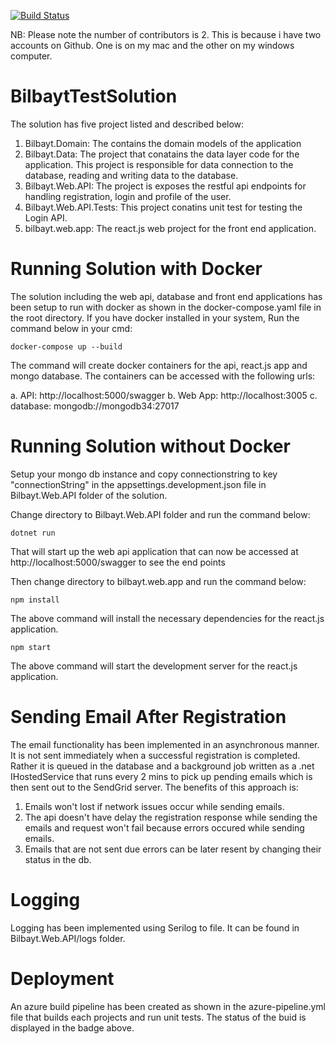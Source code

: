 [![Build Status](https://dev.azure.com/valentineazom0088/BilbaytTest/_apis/build/status/SomValentino.BilbaytTestSolution?branchName=master)](https://dev.azure.com/valentineazom0088/BilbaytTest/_build/latest?definitionId=3&branchName=master)

NB: Please note the number of contributors is 2. This is because i have two accounts on Github. One is on my mac and the other on my windows computer.

# BilbaytTestSolution
The solution has five project listed and described below:

1. Bilbayt.Domain: The contains the domain models of the application
2. Bilbayt.Data: The project that conatains the data layer code for the application. This project is responsible for data connection to the database, reading and writing data to the database.
3. Bilbayt.Web.API: The project is exposes the restful api endpoints for handling registration, login and profile of the user.
4. Bilbayt.Web.API.Tests: This project conatins unit test for testing the Login API.
5. bilbayt.web.app: The react.js web project for the front end application.

# Running Solution with Docker
The solution including the web api, database and front end applications has been setup to run with docker as shown in the docker-compose.yaml file in the root directory. If you have docker installed in your system, Run the command below in your cmd:

```
docker-compose up --build
```
The command will create docker containers for the api, react.js app and mongo database. The containers can be accessed with the following urls:

a. API:  http://localhost:5000/swagger
b. Web App: http://localhost:3005
c. database: mongodb://mongodb34:27017

# Running Solution without Docker
Setup your mongo db instance and copy connectionstring to key "connectionString" in the appsettings.development.json file in Bilbayt.Web.API folder of the solution.

Change directory to  Bilbayt.Web.API folder and run the command below:

```
dotnet run
```

That will start up the web api application that can now be accessed at http://localhost:5000/swagger to see the end points

Then change directory to bilbayt.web.app and run the command below:

```
npm install
```
The above command will install the necessary dependencies for the react.js application.
```
npm start
```
The above command will start the development server for the react.js application.

# Sending Email After Registration

The email functionality has been implemented in an asynchronous manner. It is not sent immediately when a successful registration is completed. Rather it is queued in the database and a background job written as a .net IHostedService that runs every 2 mins to pick up pending emails which is then sent out to the SendGrid server. The benefits of this approach is:

1. Emails won't lost if network issues occur while sending emails.
2. The api doesn't have delay the registration response while sending the emails and request won't fail because errors occured while sending emails.
3. Emails that are not sent due errors can be later resent by changing their status in the db.

# Logging

Logging has been implemented using Serilog to file. It can be found in Bilbayt.Web.API/logs folder.

# Deployment
An azure build pipeline has been created as shown in the azure-pipeline.yml file that builds each projects and run unit tests. The status of the buid is displayed in the badge above.
